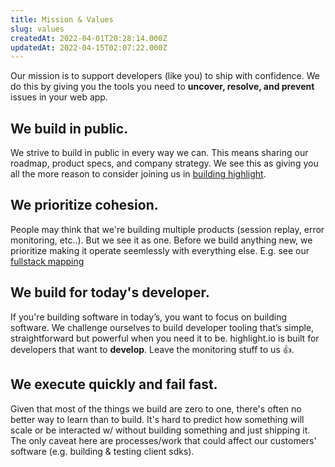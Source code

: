 ```yaml
---
title: Mission & Values
slug: values
createdAt: 2022-04-01T20:28:14.000Z
updatedAt: 2022-04-15T02:07:22.000Z
---
```


Our mission is to support developers (like you) to ship with confidence. We do this by giving you the tools you need to **uncover, resolve, and prevent** issues in your web app.

## We build in public.
We strive to build in public in every way we can. This means sharing our roadmap, product specs, and company strategy. We see this as giving you all the more reason to consider joining us in [building highlight](https://careers.highlight.run).

## We prioritize cohesion.
People may think that we're building multiple products (session replay, error monitoring, etc..). But we see it as one. Before we build anything new, we prioritize making it operate seemlessly with everything else. E.g. see our [fullstack mapping](../3_getting-started/2_frontend-backend-mapping.md)

## We build for today's developer.
If you're building software in today’s, you want to focus on building software. We challenge ourselves to build developer tooling that’s simple, straightforward but powerful when you need it to be. highlight.io is built for developers that want to **develop**. Leave the monitoring stuff to us 👍.

## We execute quickly and fail fast.
Given that most of the things we build are zero to one, there's often no better way to learn than to build. It's hard to predict how something will scale or be interacted w/ without building something and just shipping it. The only caveat here are processes/work that could affect our customers' software (e.g. building & testing client sdks).